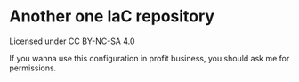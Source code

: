 # Another one IaC repository

Licensed under CC BY-NC-SA 4.0

If you wanna use this configuration in profit business, you should ask me for permissions.
